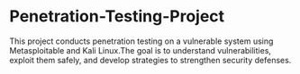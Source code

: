 # Penetration-Testing-Project
This project conducts penetration testing on a vulnerable system using Metasploitable and Kali Linux.The goal is to understand vulnerabilities, exploit them safely, and develop strategies to strengthen security defenses.
